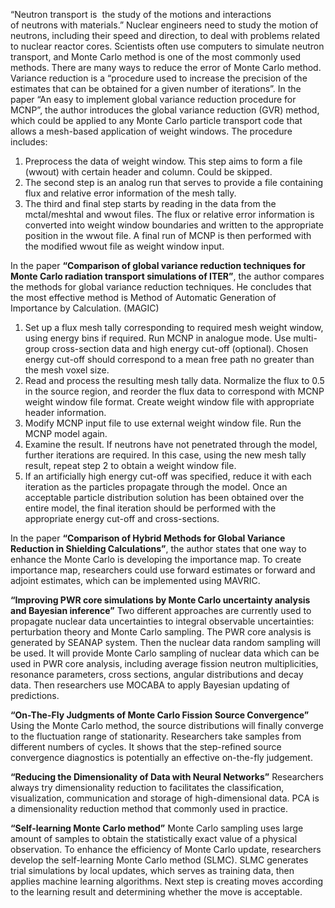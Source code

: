 “Neutron transport is  the study of the motions and interactions of neutrons with materials.” Nuclear engineers need to study the motion of neutrons, including their speed and direction, to deal with problems related to nuclear reactor cores. Scientists often use computers to simulate neutron transport, and Monte Carlo method is one of the most commonly used methods.
There are many ways to reduce the error of Monte Carlo method. Variance reduction is a “procedure used to increase the precision of the estimates that can be obtained for a given number of iterations”. 
In the paper “An easy to implement global variance reduction procedure for MCNP”, the author introduces the global variance reduction (GVR) method, which could be applied to any Monte Carlo particle transport code that allows a mesh-based application of weight windows.
The procedure includes:
1.	Preprocess the data of weight window. This step aims to form a file (wwout) with certain header and column. Could be skipped.
2.	The second step is an analog run that serves to provide a file containing flux and relative error information of the mesh tally.
3.	The third and final step starts by reading in the data from the mctal/meshtal and wwout files. The flux or relative error information is converted into weight window boundaries and written to the appropriate position in the wwout file. A final run of MCNP is then performed with the modified wwout file as weight window input.

In the paper **“Comparison of global variance reduction techniques for Monte Carlo radiation transport simulations of ITER”**, the author compares the methods for global variance reduction techniques. He concludes that the most effective method is Method of Automatic Generation of Importance by Calculation. (MAGIC)

1.	Set up a flux mesh tally corresponding to required mesh weight window, using energy bins if required. Run MCNP in analogue mode. Use multi-group cross-section data and high energy cut-off (optional). Chosen energy cut-off should correspond to a mean free path no greater than the mesh voxel size.
2.	Read and process the resulting mesh tally data. Normalize the flux to 0.5 in the source region, and reorder the flux data to correspond with MCNP weight window file format. Create weight window file with appropriate header information.
3.	Modify MCNP input file to use external weight window file. Run the MCNP model again.
4.	Examine the result. If neutrons have not penetrated through the model, further iterations are required. In this case, using the new mesh tally result, repeat step 2 to obtain a weight window file.
5.	If an artificially high energy cut-off was specified, reduce it with each iteration as the particles propagate through the model. Once an acceptable particle distribution solution has been obtained over the entire model, the final iteration should be performed with the appropriate energy cut-off and cross-sections.

In the paper **“Comparison of Hybrid Methods for Global Variance Reduction in Shielding Calculations”**, the author states that one way to enhance the Monte Carlo is developing the importance map. To create importance map, researchers could use forward estimates or forward and adjoint estimates, which can be implemented using MAVRIC.

**“Improving PWR core simulations by Monte Carlo uncertainty analysis and Bayesian inference”**
Two different approaches are currently used to propagate nuclear data uncertainties to integral observable uncertainties: perturbation theory and Monte Carlo sampling.
The PWR core analysis is generated by SEANAP system. Then the nuclear data random sampling will be used. It will provide Monte Carlo sampling of nuclear data which can be used in PWR core analysis, including average fission neutron multiplicities, resonance parameters, cross sections, angular distributions and decay data. Then researchers use MOCABA to apply Bayesian updating of predictions.

**“On-The-Fly Judgments of Monte Carlo Fission Source Convergence”**
Using the Monte Carlo method, the source distributions will finally converge to the fluctuation range of stationarity. Researchers take samples from different numbers of cycles. It shows that the step-refined source convergence diagnostics is potentially an effective on-the-fly judgement.

**“Reducing the Dimensionality of Data with Neural Networks”**
Researchers always try dimensionality reduction to facilitates the classification, visualization, communication and storage of high-dimensional data. PCA is a dimensionality reduction method that commonly used in practice.

**“Self-learning Monte Carlo method”**
Monte Carlo sampling uses large amount of samples to obtain the statistically exact value of a physical observation. To enhance the efficiency of Monte Carlo update, researchers develop the self-learning Monte Carlo method (SLMC). SLMC generates trial simulations by local updates, which serves as training data, then applies machine learning algorithms. Next step is creating moves according to the learning result and determining whether the move is acceptable.  
